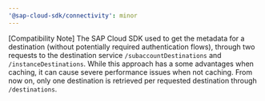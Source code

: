 ```yaml
---
'@sap-cloud-sdk/connectivity': minor
---
```


[Compatibility Note] The SAP Cloud SDK used to get the metadata for a destination (without potentially required authentication flows), through two requests to the destination service `/subaccountDestinations` and `/instanceDestinations`. While this approach has a some advantages when caching, it can cause severe performance issues when not caching. From now on, only one destination is retrieved per requested destination through `/destinations`.
